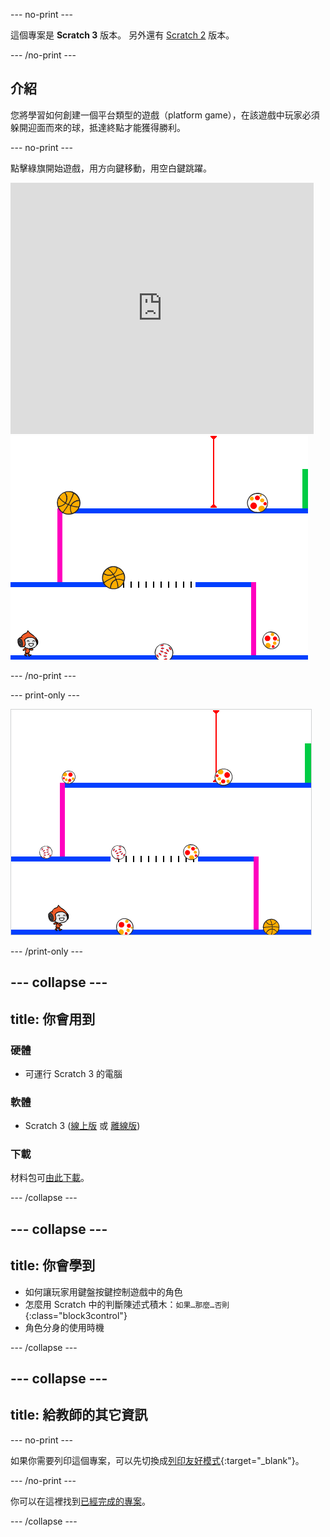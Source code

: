 --- no-print ---

這個專案是 **Scratch 3** 版本。 另外還有 [Scratch 2](https://projects.raspberrypi.org/zh-TW/projects/dodgeball-scratch2) 版本。

--- /no-print ---

## 介紹

您將學習如何創建一個平台類型的遊戲（platform game），在該遊戲中玩家必須躲開迎面而來的球，抵達終點才能獲得勝利。

--- no-print ---

點擊綠旗開始遊戲，用方向鍵移動，用<kbd>空白鍵</kbd>跳躍。

<div class="scratch-preview">
  <iframe allowtransparency="true" width="485" height="402" src="https://scratch.mit.edu/projects/embed/251809924/?autostart=false" frameborder="0" scrolling="no"></iframe>
  <img src="images/dodge-final.png">
</div>

--- /no-print ---

--- print-only ---

![玩躲避球遊戲](images/dodgeball-showcase.png)

--- /print-only ---

--- collapse ---
---
title: 你會用到
---

### 硬體

+ 可運行 Scratch 3 的電腦

### 軟體

+ Scratch 3 ([線上版](https://scratch.mit.edu/projects/editor/) 或 [離線版](https://scratch.mit.edu/download/))

### 下載

材料包可[由此下載](https://rpf.io/p/zh-TW/dodgeball-go)。

--- /collapse ---

--- collapse ---
---
title: 你會學到
---

+ 如何讓玩家用鍵盤按鍵控制遊戲中的角色
+ 怎麼用 Scratch 中的判斷陳述式積木：`如果…那麼…否則`{:class="block3control"}
+ 角色分身的使用時機

--- /collapse ---

--- collapse ---
---
title: 給教師的其它資訊
---

--- no-print ---

如果你需要列印這個專案，可以先切換成[列印友好模式](https://projects.raspberrypi.org/zh-TW/projects/dodgeball/print){:target="_blank"}。

--- /no-print ---

你可以在這裡找到[已經完成的專案](https://rpf.io/p/zh-TW/dodgeball-get)。

--- /collapse ---